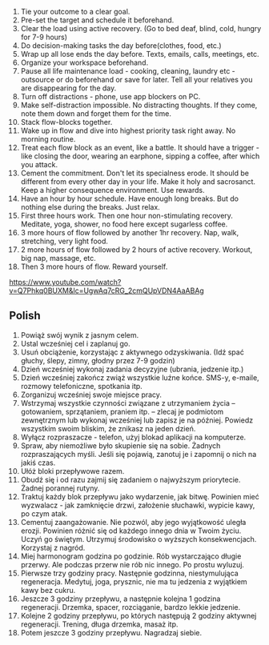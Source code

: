1. Tie your outcome to a clear goal.
2. Pre-set the target and schedule it beforehand.
3. Clear the load using active recovery. (Go to bed deaf, blind, cold, hungry for 7-9 hours)
4. Do decision-making tasks the day before(clothes, food, etc.)
5. Wrap up all lose ends the day before. Texts, emails, calls, meetings, etc.
6. Organize your workspace beforehand.
7. Pause all life maintenance load - cooking, cleaning, laundry etc - outsource or do beforehand or save for later. Tell all your relatives you are disappearing for the day.
8. Turn off distractions - phone, use app blockers on PC.
9. Make self-distraction impossible. No distracting thoughts. If they come, note them down and forget them for the time.
10. Stack flow-blocks together.
11. Wake up in flow and dive into highest priority task right away. No morning routine.
12. Treat each flow block as an event, like a battle. It should have a trigger - like closing the door, wearing an earphone, sipping a coffee, after which you attack.
13. Cement the commitment. Don't let its specialness erode. It should be different from every other day in your life. Make it holy and sacrosanct. Keep a higher consequence environment. Use rewards.
14. Have an hour by hour schedule. Have enough long breaks. But do nothing else during the breaks. Just relax.
15. First three hours work. Then one hour non-stimulating recovery. Meditate, yoga, shower, no food here except sugarless coffee.
16. 3 more hours of flow followed by another 1hr recovery. Nap, walk, stretching, very light food.
17. 2 more hours of flow followed by 2 hours of active recovery. Workout, big nap, massage, etc.
18. Then 3 more hours of flow. Reward yourself.

https://www.youtube.com/watch?v=Q7Phkq0BUXM&lc=UgwAq7cRG_2cmQUpVDN4AaABAg

## Polish

1. Powiąż swój wynik z jasnym celem.
2. Ustal wcześniej cel i zaplanuj go.
3. Usuń obciążenie, korzystając z aktywnego odzyskiwania. (Idź spać głuchy, ślepy, zimny, głodny przez 7-9 godzin)
4. Dzień wcześniej wykonaj zadania decyzyjne (ubrania, jedzenie itp.)
5. Dzień wcześniej zakończ zwiąż wszystkie luźne końce. SMS-y, e-maile, rozmowy telefoniczne, spotkania itp.
6. Zorganizuj wcześniej swoje miejsce pracy.
7. Wstrzymaj wszystkie czynności związane z utrzymaniem życia – gotowaniem, sprzątaniem, praniem itp. – zlecaj je podmiotom zewnętrznym lub wykonaj wcześniej lub zapisz je na później. Powiedz wszystkim swoim bliskim, że znikasz na jeden dzień.
8. Wyłącz rozpraszacze - telefon, użyj blokad aplikacji na komputerze.
9. Spraw, aby niemożliwe było skupienie się na sobie. Żadnych rozpraszających myśli. Jeśli się pojawią, zanotuj je i zapomnij o nich na jakiś czas.
10. Ułóż bloki przepływowe razem.
11. Obudź się i od razu zajmij się zadaniem o najwyższym priorytecie. Żadnej porannej rutyny.
12. Traktuj każdy blok przepływu jako wydarzenie, jak bitwę. Powinien mieć wyzwalacz - jak zamknięcie drzwi, założenie słuchawki, wypicie kawy, po czym atak.
13. Cementuj zaangażowanie. Nie pozwól, aby jego wyjątkowość uległa erozji. Powinien różnić się od każdego innego dnia w Twoim życiu. Uczyń go świętym. Utrzymuj środowisko o wyższych konsekwencjach. Korzystaj z nagród.
14. Miej harmonogram godzina po godzinie. Rób wystarczająco długie przerwy. Ale podczas przerw nie rób nic innego. Po prostu wyluzuj.
15. Pierwsze trzy godziny pracy. Następnie godzinna, niestymulująca regeneracja. Medytuj, joga, prysznic, nie ma tu jedzenia z wyjątkiem kawy bez cukru.
16. Jeszcze 3 godziny przepływu, a następnie kolejna 1 godzina regeneracji. Drzemka, spacer, rozciąganie, bardzo lekkie jedzenie.
17. Kolejne 2 godziny przepływu, po których następują 2 godziny aktywnej regeneracji. Trening, długa drzemka, masaż itp.
18. Potem jeszcze 3 godziny przepływu. Nagradzaj siebie.
